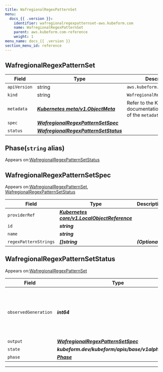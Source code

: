 ```yaml
---
title: WafregionalRegexPatternSet
menu:
  docs_{{ .version }}:
    identifier: wafregionalregexpatternset-aws.kubeform.com
    name: WafregionalRegexPatternSet
    parent: aws.kubeform.com-reference
    weight: 1
menu_name: docs_{{ .version }}
section_menu_id: reference
---
```


## WafregionalRegexPatternSet
| Field | Type | Description |
| ------ | ----- | ----------- |
| `apiVersion` | string | `aws.kubeform.com/v1alpha1` |
|    `kind` | string | `WafregionalRegexPatternSet` |
| `metadata` | ***[Kubernetes meta/v1.ObjectMeta](https://v1-18.docs.kubernetes.io/docs/reference/generated/kubernetes-api/v1.18/#objectmeta-v1-meta)***|Refer to the Kubernetes API documentation for the fields of the `metadata` field.|
| `spec` | ***[WafregionalRegexPatternSetSpec](#wafregionalregexpatternsetspec)***||
| `status` | ***[WafregionalRegexPatternSetStatus](#wafregionalregexpatternsetstatus)***||
## Phase(`string` alias)

Appears on:[WafregionalRegexPatternSetStatus](#wafregionalregexpatternsetstatus)

## WafregionalRegexPatternSetSpec

Appears on:[WafregionalRegexPatternSet](#wafregionalregexpatternset), [WafregionalRegexPatternSetStatus](#wafregionalregexpatternsetstatus)

| Field | Type | Description |
| ------ | ----- | ----------- |
| `providerRef` | ***[Kubernetes core/v1.LocalObjectReference](https://v1-18.docs.kubernetes.io/docs/reference/generated/kubernetes-api/v1.18/#localobjectreference-v1-core)***||
| `id` | ***string***||
| `name` | ***string***||
| `regexPatternStrings` | ***[]string***| ***(Optional)*** |
## WafregionalRegexPatternSetStatus

Appears on:[WafregionalRegexPatternSet](#wafregionalregexpatternset)

| Field | Type | Description |
| ------ | ----- | ----------- |
| `observedGeneration` | ***int64***| ***(Optional)*** Resource generation, which is updated on mutation by the API Server.|
| `output` | ***[WafregionalRegexPatternSetSpec](#wafregionalregexpatternsetspec)***| ***(Optional)*** |
| `state` | ***kubeform.dev/kubeform/apis/base/v1alpha1.State***| ***(Optional)*** |
| `phase` | ***[Phase](#phase)***| ***(Optional)*** |
---
